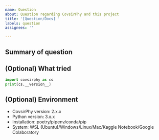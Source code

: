 ```yaml
---
name: Question
about: Question regarding CovsirPhy and this project
title: '[Question/Docs] '
labels: question
assignees: ''

---
```


## Summary of question

## (Optional) What tried

```Python
import covsirphy as cs
print(cs.__version__)

```

## (Optional) Environment

- CovsirPhy version: 2.x.x
- Python version: 3.x.x
- Installation: poetry/pipenv/conda/pip
- System: WSL (Ubuntu)/Windows/Linux/Mac/Kaggle Notebook/Google Colaboratory
